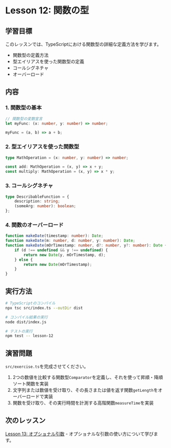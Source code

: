 # Lesson 12: 関数の型

## 学習目標
このレッスンでは、TypeScriptにおける関数型の詳細な定義方法を学びます。

- 関数型の定義方法
- 型エイリアスを使った関数型の定義
- コールシグネチャ
- オーバーロード

## 内容

### 1. 関数型の基本
```typescript
// 関数型の変数宣言
let myFunc: (x: number, y: number) => number;

myFunc = (a, b) => a + b;
```

### 2. 型エイリアスを使った関数型
```typescript
type MathOperation = (x: number, y: number) => number;

const add: MathOperation = (x, y) => x + y;
const multiply: MathOperation = (x, y) => x * y;
```

### 3. コールシグネチャ
```typescript
type DescribableFunction = {
    description: string;
    (someArg: number): boolean;
};
```

### 4. 関数のオーバーロード
```typescript
function makeDate(timestamp: number): Date;
function makeDate(m: number, d: number, y: number): Date;
function makeDate(mOrTimestamp: number, d?: number, y?: number): Date {
    if (d !== undefined && y !== undefined) {
        return new Date(y, mOrTimestamp, d);
    } else {
        return new Date(mOrTimestamp);
    }
}
```

## 実行方法

```bash
# TypeScriptのコンパイル
npx tsc src/index.ts --outDir dist

# コンパイル結果の実行
node dist/index.js

# テストの実行
npm test -- lesson-12
```

## 演習問題

`src/exercise.ts`を完成させてください。

1. 2つの数値を比較する関数型`Comparator`を定義し、それを使って昇順・降順ソート関数を実装
2. 文字列または数値を受け取り、その長さまたは値を返す関数`getLength`をオーバーロードで実装
3. 関数を受け取り、その実行時間を計測する高階関数`measureTime`を実装

## 次のレッスン
[Lesson 13: オプショナル引数](../lesson-13/README.md) - オプショナルな引数の使い方について学びます。
